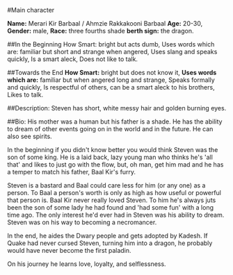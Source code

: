 #Main character

**Name:** Merari Kir Barbaal / Ahmzie Rakkakooni Barbaal
**Age:** 20-30,
**Gender:** male, 
**Race:** three fourths shade
**berth sign:** the dragon.

##In the Beginning
How Smart: bright but acts dumb,
Uses words which are: familiar but short and strange when angered,
Uses slang and speaks quickly,
Is a smart aleck,
Does not like to talk.

##Towards the End
**How Smart:** bright but does not know it,
**Uses words which are:** familiar but when angered long and strange,
Speaks formally and quickly,
Is respectful of others, can be a smart aleck to his brothers,
Likes to talk.


##Description:
Steven has short, white messy hair and golden burning eyes.

##Bio:
His mother was a human but his father is a shade. He has the ability to dream of other events going on in the world and in the future. He can also see spirits.

In the beginning if you didn't know better you would think Steven was the son of some king. He is a laid back, lazy young man who thinks he's 'all that' and likes to just go with the flow, but, oh man, get him mad and he has a temper to match his father, Baal Kir's furry.

Steven is a bastard and Baal could care less for him (or any one) as a person. To Baal a person's worth is only as high as how useful or powerful that person is. Baal Kir never really loved Steven. To him he's always juts been the son of some lady he had found and 'had some fun' with a long time ago. The only interest he'd ever had in Steven was his ability to dream.
Steven was on his way to becoming a necromancer.

In the end, he aides the Dwary people and gets adopted by Kadesh.
If Quake had never cursed Steven, turning him into a dragon, he probably would have never become the first paladin.

On his journey he learns love, loyalty, and selflessness.
